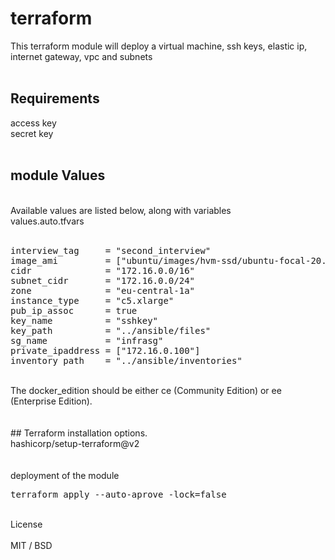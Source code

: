 # terraform
This terraform module will deploy a virtual machine, ssh keys, elastic ip, internet gateway, vpc and subnets <br/>
<br/>
## Requirements<br/>
access key<br/>
secret key<br/>
<br/>
## module Values
<br/>
Available values are listed below, along with variables <br/>
values.auto.tfvars<br/>
<br/>
<pre>
interview_tag     = "second_interview"
image_ami         = ["ubuntu/images/hvm-ssd/ubuntu-focal-20.04-amd64-server-*"]
cidr              = "172.16.0.0/16"
subnet_cidr       = "172.16.0.0/24"
zone              = "eu-central-1a"
instance_type     = "c5.xlarge"
pub_ip_assoc      = true
key_name          = "sshkey"
key_path          = "../ansible/files"
sg_name           = "infrasg"
private_ipaddress = ["172.16.0.100"]
inventory_path    = "../ansible/inventories"
</pre>
<br/>
The docker_edition should be either ce (Community Edition) or ee (Enterprise Edition). <br/>
<br/>
</pre>
<br/>
## Terraform installation options.<br/>
hashicorp/setup-terraform@v2<br/><br/>
<br/>
deployment of the module<br/>
<pre>
terraform apply --auto-aprove -lock=false
</pre>
<br/>
License<br/>
<br/>
MIT / BSD
